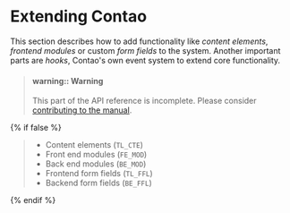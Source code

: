 
# Extending Contao

This section describes how to add functionality like *content elements*,
*frontend modules* or custom *form fields* to the system. Another important
parts are *hooks*, Contao's own event system to extend core functionality.

> #### warning:: Warning
> This part of the API reference is incomplete. Please consider
> [contributing to the manual][1].

{% if false %}

> * Content elements (`TL_CTE`)
> * Front end modules (`FE_MOD`)
> * Back end modules (`BE_MOD`)
> * Frontend form fields (`TL_FFL`)
> * Backend form fields (`BE_FFL`)

{% endif %}


[1]: https://github.com/contao/docs/blob/master/CONTRIBUTING.md
